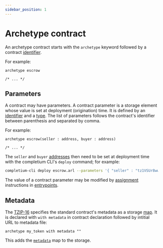 ```yaml
---
sidebar_position: 1
---
```


# Archetype contract

An archetype contract starts with the `archetype` keyword followed by a contract [identifier](/docs/reference/declarations/identifier).

For example:
```archetype
archetype escrow

/* ... */
```

## Parameters

A contract may have parameters. A contract parameter is a storage element whose value is set at deployment (origination) time. It is defined by an [identifier](/docs/reference/declarations/identifier) and a [type](/docs/reference/types). The list of parameters follows the contract's identifier between parenthesis and separated by comma.

For example:
```archetype
archetype escrow(seller : address, buyer : address)

/* ... */
```

The `seller` and `buyer` [addresses](/docs/reference/types#address) then need to be set at deployment time with the completium CLI's `deploy` command; for example:
```bash
completium-cli deploy escrow.arl --parameters '{ "seller" : "tz1VSUr8wwNhLAzempoch5d6hLRiTh8Cjcjb", "buyer" : "tz1aSkwEot3L2kmUvcoxzjMomb9mvBNuzFK6" }'
```

The value of a contract parameter may be modified by [assignment](/docs/reference/instructions/assignment) instructions in [entrypoints](/docs/reference/declarations/entrypoint).

## Metadata

The [TZIP-16](`https://tzip.tezosagora.org/proposal/tzip-16/`) specifies the standard contract's metadata as a storage [map](/docs/language-basics/container#map). It is declared with `with metadata` in contract declaration followed by intitial URL to metadata file:

```archetype
archetype my_token with metadata ""
```

This adds the [`metadata`](/docs/reference/expressions/variables#metadata) map to the storage.
